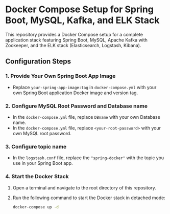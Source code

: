 # Docker Compose Setup for Spring Boot, MySQL, Kafka, and ELK Stack

This repository provides a Docker Compose setup for a complete application stack featuring Spring Boot, MySQL, Apache Kafka with Zookeeper, and the ELK stack (Elasticsearch, Logstash, Kibana).

## Configuration Steps

### 1. Provide Your Own Spring Boot App Image

- Replace `your-spring-app-image:tag` in `docker-compose.yml` with your own Spring Boot application Docker image and version tag.

### 2. Configure MySQL Root Password and Database name

- In the `docker-compose.yml` file, replace `DBname` with your own Database name.
- In the `docker-compose.yml` file, replace `<your-root-password>` with your own MySQL root password.

### 3. Configure topic name
- In the `logstash.conf` file, replace the `"spring-docker"` with the topic you use in your Spring Boot app.

### 4. Start the Docker Stack

1. Open a terminal and navigate to the root directory of this repository.
2. Run the following command to start the Docker stack in detached mode:

   ```bash
   docker-compose up -d
